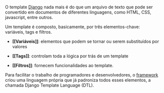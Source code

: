 O template [Django](https://www.djangoproject.com/) nada mais é do que um arquivo de texto que pode ser convertido em documentos de diferentes linguagens, como HTML, CSS, javascript, entre outros.

Um template é composto, basicamente, por três elementos-chave: variáveis, tags e filtros.

- **[[Variáveis]]**: elementos que podem se tornar ou serem substituídos por valores

- **[[Tags]]**: controlam toda a lógica por trás de um template

- **[[Filtros]]**: fornecem funcionalidades ao template.

Para facilitar o trabalho de programadores e desenvolvedores, o [framework](https://mundodevops.com/blog/framework-front-end/) criou uma linguagem própria que já padroniza todos esses elementos, a chamada Django Template Language (DTL).